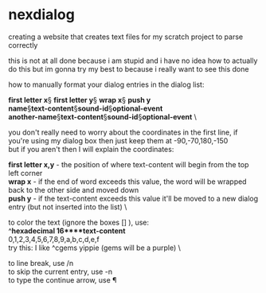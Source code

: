 # nexdialog
creating a website that creates text files for my scratch project to parse correctly

this is not at all done because i am stupid and i have no idea how to actually do this but im gonna try my best to because i really want to see this done

how to manually format your dialog entries in the dialog list:

**first letter x**§ **first letter y**§ **wrap x**§ **push y** \
**name**§**text-content**§**sound-id**§**optional-event** \
**another-name**§**text-content**§**sound-id**§**optional-event** \

you don't really need to worry about the coordinates in the first line, if you're using my dialog box then just keep them at -90,-70,180,-150 \
but if you aren't then I will explain the coordinates:

**first letter x,y** - the position of where text-content will begin from the top left corner \
**wrap x** - if the end of word exceeds this value, the word will be wrapped back to the other side and  moved down \
**push y** - if the text-content exceeds this value it'll be moved to a new dialog entry (but not inserted into the list) \

to color the text (ignore the boxes [] ), use: \
^**hexadecimal 16****text-content** \
0,1,2,3,4,5,6,7,8,9,a,b,c,d,e,f \
try this: I like ^cgems yippie (gems will be a purple) \

to line break, use /n \
to skip the current entry, use -n \
to type the continue arrow, use ¶
